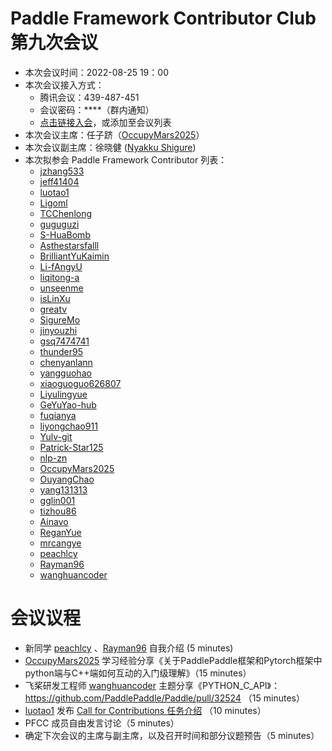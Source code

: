 # Paddle Framework Contributor Club 第九次会议

- 本次会议时间：2022-08-25 19：00
- 本次会议接入方式： 
  - 腾讯会议：439-487-451
  - 会议密码：\*\*\*\*（群内通知）
  - [点击链接入会](https://meeting.tencent.com/dm/elWApnAE6NAt)，或添加至会议列表
- 本次会议主席：任子跻（[OccupyMars2025](https://github.com/OccupyMars2025)）
- 本次会议副主席：徐晓健 ([Nyakku Shigure](https://github.com/SigureMo))
- 本次拟参会 Paddle Framework Contributor 列表：
     - [jzhang533](https://github.com/jzhang533)
     - [jeff41404](https://github.com/jeff41404)
     - [luotao1](https://github.com/luotao1)
     - [Ligoml](https://github.com/Ligoml)
     - [TCChenlong](https://github.com/TCChenlong)
     - [guguguzi](https://github.com/guguguzi)
     - [S-HuaBomb](https://github.com/S-HuaBomb)
     - [Asthestarsfalll](https://github.com/Asthestarsfalll)
     - [BrilliantYuKaimin](https://github.com/BrilliantYuKaimin)
     - [Li-fAngyU](https://github.com/Li-fAngyU)
     - [liqitong-a](https://github.com/liqitong-a)
     - [unseenme](https://github.com/unseenme)
     - [isLinXu](https://github.com/isLinXu)
     - [greatv](https://github.com/greatv)
     - [SigureMo](https://github.com/SigureMo)
     - [jinyouzhi](https://github.com/jinyouzhi)
     - [gsq7474741](https://github.com/gsq7474741)
     - [thunder95](https://github.com/thunder95)
     - [chenyanlann](https://github.com/chenyanlann)
     - [yangguohao](https://github.com/yangguohao)
     - [xiaoguoguo626807](https://github.com/xiaoguoguo626807)
     - [Liyulingyue](https://github.com/Liyulingyue)
     - [GeYuYao-hub](https://github.com/GeYuYao-hub)
     - [fuqianya](https://github.com/fuqianya)
     - [liyongchao911](https://github.com/liyongchao911)
     - [Yulv-git](https://github.com/Yulv-git)
     - [Patrick-Star125](https://github.com/Patrick-Star125) 
     - [nlp-zn](https://github.com/nlp-zn)
     - [OccupyMars2025](https://github.com/OccupyMars2025)
     - [OuyangChao](https://github.com/OuyangChao)
     - [yang131313](https://github.com/yang131313)
     - [gglin001](https://github.com/gglin001)
     - [tizhou86](https://github.com/tizhou86) 
     - [Ainavo](https://github.com/Ainavo)
     - [ReganYue](https://github.com/ReganYue)
     - [mrcangye](https://github.com/mrcangye)
     - [peachlcy](https://github.com/peachlcy)
     - [Rayman96](https://github.com/Rayman96)
     - [wanghuancoder](https://github.com/wanghuancoder)
     

# 会议议程

- 新同学 [peachlcy](https://github.com/peachlcy) 、[Rayman96](https://github.com/Rayman96) 自我介绍 (5 minutes)
- [OccupyMars2025](https://github.com/OccupyMars2025) 学习经验分享《关于PaddlePaddle框架和Pytorch框架中python端与C++端如何互动的入门级理解》（15 minutes）
- 飞桨研发工程师 [wanghuancoder](https://github.com/wanghuancoder) 主题分享《PYTHON_C_API》：https://github.com/PaddlePaddle/Paddle/pull/32524 （15 minutes）
- [luotao1](https://github.com/luotao1) 发布 [Call for Contributions 任务介绍](https://github.com/PaddlePaddle/community/tree/master/pfcc/call-for-contributions) （10 minutes）
- PFCC 成员自由发言讨论（5 minutes）
- 确定下次会议的主席与副主席，以及召开时间和部分议题预告（5 minutes）
